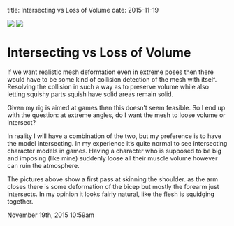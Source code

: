 title: Intersecting vs Loss of Volume
date: 2015-11-19

<img src="./media/133533544524_0.png"/>
<img src="./media/133533544524_1.png"/>

<div class="caption"><h1>Intersecting vs Loss of Volume</h1>

<p>If we want realistic mesh deformation even in extreme poses then there would have to be some kind of collision detection of the mesh with itself. Resolving the collision in such a way as to preserve volume while also letting squishy parts squish have solid areas remain solid.</p>

<p>Given my rig is aimed at games then this doesn&rsquo;t seem feasible. So I end up with the question: at extreme angles, do I want the mesh to loose volume or intersect?</p>

<p>In reality I will have a combination of the two, but my preference is to have the model intersecting. In my experience it&rsquo;s quite normal to see intersecting character models in games. Having a character who is supposed to be big and imposing (like mine) suddenly loose all their muscle volume however can ruin the atmosphere.</p>

<p>The pictures above show a first pass at skinning the shoulder. as the arm closes there is some deformation of the bicep but mostly the forearm just intersects. In my opinion it looks fairly natural, like the flesh is squidging together.</p> </div>

<div id="footer">
<span id="timestamp"> November 19th, 2015 10:59am </span>
</div>